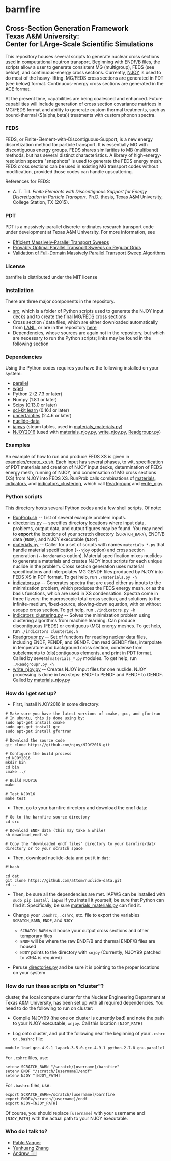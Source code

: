# barnfire #
## Cross-Section Generation Framework <br> Texas A&M University: <br> Center for LArge-Scale Scientific Simulations


This repository houses several scripts to generate nuclear cross sections used in computational neutron transport. Beginning with ENDF/B files, the scripts allow a user to generate consistent MG (multigroup), FEDS (see below), and continuous-energy cross sections. Currently, [NJOY](http://t2.lanl.gov/nis/codes/njoy99/) is used to do most of the heavy-lifting. MG/FEDS cross sections are generated in PDT (see below) format. Continuous-energy cross sections are generated in the ACE format. 

At the present time, capabilities are being coalesced and enhanced. Future capabilities will include generation of cross section covariance matrices in MG/FEDS format and ability to generate custom thermal treatments, such as bound-thermal (S(alpha,beta)) treatments with custom phonon spectra.

### FEDS ###

FEDS, or Finite-Element-with-Discontiguous-Support, is a new energy discretization method for particle transport. It is essentially MG with discontiguous energy groups. FEDS shares similarities to MB (multiband) methods, but has several distinct characteristics. A library of high-energy-resolution spectra "snapshots" is used to generate the FEDS energy mesh. FEDS cross sections can be used in existing MG transport codes without modification, provided those codes can handle upscattering.

References for FEDS:

* A. T. Till. *Finite Elements with Discontiguous Support for Energy Discretization in Particle Transport*. Ph.D. thesis, Texas A&M University, College Station, TX (2015).

### PDT ###

PDT is a massively-parallel discrete-ordinates research transport code under development at Texas A&M University. For more information, see

* [Efficient Massively-Parallel Transport Sweeps](http://citeseerx.ist.psu.edu/viewdoc/download?doi=10.1.1.642.622&rep=rep1&type=pdf)
* [Provably Optimal Parallel Transport Sweeps on Regular Grids](https://e-reports-ext.llnl.gov/pdf/718952.pdf)
* [Validation of Full-Domain Massively Parallel Transport Sweep Algorithms](https://e-reports-ext.llnl.gov/pdf/777348.pdf)


### License ###

barnfire is distributed under the MIT license



### Installation ###

There are three major components in the repository.

* [src](src), which is a folder of Python scripts used to generate the NJOY input decks and to create the final MG/FEDS cross sections
* Cross section / data files, which are either downloaded automatically from [LANL](t2.lanl.gov), or are in the repository [here](dat/thermal_endf)
* Dependencies, whose sources are again not in the repository, but which are necessary to run the Python scripts; links may be found in the following section

### Dependencies ###

Using the Python codes requires you have the following installed on your system:

* [parallel](http://www.gnu.org/software/parallel/)
* [wget](http://www.gnu.org/software/wget/)
* Python 2 (2.7.3 or later)
* Numpy (1.8.1 or later)
* Scipy (0.13.0 or later)
* [sci-kit learn](http://scikit-learn.org/) (0.16.1 or later)
* [uncertainties](https://pypi.python.org/pypi/uncertainties/) (2.4.6 or later)
* [nuclide-data](https://github.com/attom/nuclide-data)
* [iapws](https://github.com/jjgomera/iapws/) (steam tables, used in [materials\_materials.py](src/materials_materials.py))
* [NJOY2016](https://njoy.github.io/Build/) (used with [materials\_njoy.py](src/materials_njoy.py), [write\_njoy.py](src/write_njoy.py), [Readgroupr.py](src/Readgroupr.py))

### Examples ###

An example of how to run and produce FEDS XS is given in [examples/create\_xs.sh](examples/create_xs.sh). Each input has several phases, to wit, specification of PDT materials and creation of NJOY input decks, determination of FEDS energy mesh, running of NJOY, and condensation of MG cross sections (XS) from NJOY into FEDS XS. RunProb calls combinations of [materials](src/materials.py), [indicators](src/indicators.py), and [indicators\_clustering](src/indicators_clustering.py), which call [Readgroupr](src/Readgroupr.py) and [write\_njoy](src/write_njoy.py).


### Python scripts ###

[This](src) directory hosts several Python codes and a few shell scripts. Of note:

* [RunProb.sh](src/RunProb.sh) -- List of several example problem inputs. 
* [directories.py](src/directories.py) -- specifies directory locations where input data, problems, output data, and output figures may be found. You may need to __export__ the locations of your scratch directory (`SCRATCH_BARN`), ENDF/B data (`ENDF`), and NJOY executable (`NJOY`).
* [materials.py](src/materials.py) -- Caller for a set of scripts with names `materials_*.py` that handle material specification (`--njoy` option) and cross section generation (`--bonderanko` option). Material specification mixes nuclides to generate a materials and creates NJOY input scripts for each unique nuclide in the problem. Cross section generation uses material specifications and interpolates MG GENDF files produced by NJOY into FEDS XS in PDT format. To get help, run `./materials.py -h`
* [indicators.py](src/indicators.py) -- Generates spectra that are used
  either as inputs to the minimization problem, which produces the FEDS energy
  mesh, or as the basis functions, which are used in XS condensation. Spectra
  come in three flavors: the macroscopic total cross section, and solutions to
  the infinite-medium, fixed-source, slowing-down equation, with or without
  escape cross section. To get help, run `./indicators.py -h`
* [indicators\_clustering.py](src/indicators_clustering.py) -- Solves the minimization problem using clustering algorithms from machine learning. Can produce discontiguous (FEDS) or contiguous (MG) energy meshes. To get help, run `./indicators_clustering.h`
* [Readgroupr.py](src/Readgroupr.py) -- Set of functions for reading
  nuclear data files, including ENDF, PENDF, and GENDF. Can read GENDF files,
  interpolate in temperature and background cross section, condense from
  subelements to (dis)contiguous elements, and print in PDT format. Called by
  several `materials_*.py` modules. To get help, run `./Readgroupr.py -h`
* [write\_njoy.py](src/write_njoy.py) -- Creates NJOY input files for one nuclide.
  NJOY processing is done in two steps: ENDF to PENDF and PENDF to GENDF.
  Called by [materials\_njoy.py](src/materials_njoy.py)


### How do I get set up? ###

* First, install NJOY2016 in some directory:
```
# Make sure you have the latest versions of cmake, gcc, and gfortran
# In ubuntu, this is done using by:
sudo apt-get install cmake
sudo apt-get install gcc
sudo apt-get install gfortran

# Download the source code
git clone https://github.com/njoy/NJOY2016.git

# Configure the build process
cd NJOY2016
mkdir bin
cd bin
cmake ../

# Build NJOY16
make

# Test NJOY16
make test
```


* Then, go to your barnfire directory and download the endf data:

```
# Go to the barnfire source directory
cd src

# Download ENDF data (this may take a while)
sh download_endf.sh 

# Copy the "downloaded_endf_files" directory to your barnfire/dat/ directory or to your scratch space
```

* Then, download nuclide-data and put it in `dat`:

```
#!bash

cd dat
git clone https://github.com/attom/nuclide-data.git
cd ..
```

* Then, be sure all the dependencies are met. IAPWS can be installed with `sudo pip install iapws` If you install it yourself, be sure that Python can find it. Specifically, be sure [materials\_materials.py](src/materials_materials.py) can find it.

* Change your `.bashrc`, `.cshrc`, etc. file to export the variables `SCRATCH_BARN`, `ENDF`, and `NJOY`

  * `SCRATCH_BARN` will house your output cross sections and other temporary files
  * `ENDF` will be where the raw ENDF/B and thermal ENDF/B files are housed
  * `NJOY` points to the directory with `xnjoy` (Currently, NJOY99 patched to v364 is required)


* Peruse [directories.py](src/directories.py) and be sure it is pointing to the proper locations on your system

### How do run these scripts on "cluster"? ###

cluster, the local compute cluster for the Nuclear Engineering Department at Texas A&M University, has been set up with all required dependencies. You need to do the following to run on cluster:

* Compile NJOY99 (the one on cluster is currently bad) and note the path to your NJOY executable, `xnjoy`. Call this location `[NJOY_PATH]`

* Log onto cluster, and put the following near the beginning of your `.cshrc` or `.bashrc` file:

```
module load gcc-4.9.1 lapack-3.5.0-gcc-4.9.1 python-2.7.8 gnu-parallel
```

For `.cshrc` files, use:

```
setenv SCRATCH_BARN "/scratch/[username]/barnfire"
setenv ENDF "/scratch/[username]/endf"
setenv NJOY "[NJOY_PATH]
```

For `.bashrc` files, use:

```
export SCRATCH_BARN=/scratch/[username]/barnfire
export ENDF=/scratch/[username]/endf
export NJOY=[NJOY_PATH]
```

Of course, you should replace `[username]` with your username and `[NJOY_PATH]` with the actual path to your NJOY executable.


### Who do I talk to? ###

* [Pablo Vaquer](mailto:mdcpablo@tamu.edu)
* [Yunhuang Zhang](mailto:greatfrog@tamu.edu)
* [Andrew Till](mailto:attom@tamu.edu)

